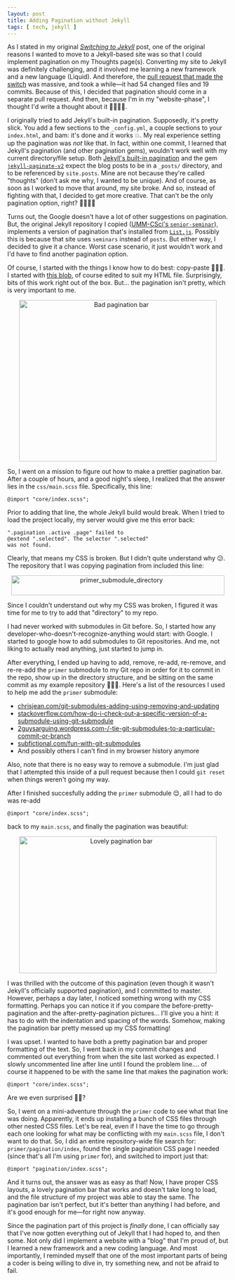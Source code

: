 ```yaml
---
layout: post
title: Adding Pagination without Jekyll
tags: [ tech, jekyll ]
---
```


As I stated in my original [_Switching to Jekyll_](/posts/2019-09-09-switching-to-jekyll) post, one of the original reasons I wanted to move to a Jekyll-based site was so that I could implement pagination on my Thoughts page(s). Converting my site to Jekyll was definitely challenging, and it involved me learning a new framework and a new language (Liquid). And therefore, the <a href="https://github.com/emma-sax4/emma-sax4.github.io/pull/6" target="_blank">pull request that made the switch</a> was massive, and took a while—it had 54 changed files and 19 commits. Because of this, I decided that pagination should come in a separate pull request. And then, because I'm in my "website-phase", I thought I'd write a thought about it 🤷🏻‍♀️😂.

I originally tried to add Jekyll's built-in pagination. Supposedly, it's pretty slick. You add a few sections to the `_config.yml`, a couple sections to your `index.html`, and bam: it's done and it works 💥. My real experience setting up the pagination was _not_ like that. In fact, within one commit, I learned that Jekyll's pagination (and other pagination gems), wouldn't work well with my current directory/file setup. Both <a href="https://jekyllrb.com/docs/pagination/" target="_blank">Jekyll's built-in pagination</a> and the gem <a href="https://github.com/sverrirs/jekyll-paginate-v2" target="_blank">`jekyll-paginate-v2`</a> expect the blog posts to be in a `_posts/` directory, and to be referenced by `site.posts`. Mine are not because they're called "thoughts" (don't ask me why, I wanted to be unique). And of course, as soon as I worked to move that around, my site broke. And so, instead of fighting with that, I decided to get more creative. That can't be the only pagination option, right? 🥴😬🙏🏼

Turns out, the Google doesn't have a lot of other suggestions on pagination. But, the original Jekyll repository I copied (<a href="https://github.com/UMM-CSci/senior-seminar" target="_blank">UMM-CSci's `senior-seminar`</a>), implements a version of pagination that's installed from <a href="https://listjs.com/docs/pagination/" target="_blank">`List.js`</a>. Possibly this is because that site uses `seminars` instead of `posts`. But either way, I decided to give it a chance. Worst case scenario, it just wouldn't work and I'd have to find another pagination option.

Of course, I started with the things I know how to do best: copy-paste 💁🏻‍♀️. I started with <a href="https://github.com/UMM-CSci/senior-seminar/blob/master/seminars.html#L63-L80" target="_blank">this blob</a>, of course edited to suit my HTML file. Surprisingly, bits of this work right out of the box. But... the pagination isn't pretty, which is very important to me.

<div align="center">
  <a data-flickr-embed="true" href="https://www.flickr.com/photos/184539266@N08/48741690227/in/album-72157710863695862/" target="_blank" title="bad_pagination_bar"><img class="my-image" src="https://live.staticflickr.com/65535/48741690227_e27cb82884.jpg" width="450" height="367" alt="Bad pagination bar"></a>
</div>

So, I went on a mission to figure out how to make a prettier pagination bar. After a couple of hours, and a good night's sleep, I realized that the answer lies in the `css/main.scss` file. Specifically, this line:
```
@import "core/index.scss";
```

Prior to adding that line, the whole Jekyll build would break. When I tried to load the project locally, my server would give me this error back:
```
".pagination .active .page" failed to
@extend ".selected". The selector ".selected"
was not found.
```
Clearly, that means my CSS is broken. But I didn't quite understand why 😕. The repository that I was copying pagination from included this line:

<div align="center">
  <a data-flickr-embed="true" href="https://www.flickr.com/photos/184539266@N08/48741503991/in/album-72157710863695862/" target="_blank" title="primer_submodule_directory"><img class="my-image" src="https://live.staticflickr.com/65535/48741503991_c9f4ec3ce4_o.png" width="486" height="45" alt="primer_submodule_directory"></a>
</div>

Since I couldn't understand out why my CSS was broken, I figured it was time for me to try to add that "directory" to my repo.

I had never worked with submodules in Git before. So, I started how any developer-who-doesn't-recognize-anything would start: with Google. I started to google how to add submodules to Git repositories. And me, not liking to actually read anything, just started to jump in.

After everything, I ended up having to add, remove, re-add, re-remove, and re-re-add the `primer` submodule to my Git repo in order for it to commit in the repo, show up in the directory structure, and be sitting on the same commit as my example repository 🤦🏻‍♀️. Here's a list of the resources I used to help me add the `primer` submodule:
* <a href="https://chrisjean.com/git-submodules-adding-using-removing-and-updating/" target="_blank">chrisjean.com/git-submodules-adding-using-removing-and-updating</a>
* <a href="https://stackoverflow.com/questions/10914022/how-do-i-check-out-a-specific-version-of-a-submodule-using-git-submodule" target="_blank">stackoverflow.com/how-do-i-check-out-a-specific-version-of-a-submodule-using-git-submodule</a>
* <a href="https://twoguysarguing.wordpress.com/2010/11/14/tie-git-submodules-to-a-particular-commit-or-branch/" target="_blank">2guysarguing.wordpress.com-/-tie-git-submodules-to-a-particular-commit-or-branch</a>
* <a href="https://subfictional.com/fun-with-git-submodules/" target="_blank">subfictional.com/fun-with-git-submodules</a>
* And possibly others I can't find in my browser history anymore

Also, note that there is no easy way to remove a submodule. I'm just glad that I attempted this inside of a pull request because then I could `git reset` when things weren't going my way.

After I finished succesfully adding the `primer` submodule 😌, all I had to do was re-add
```
@import "core/index.scss";
```
back to my `main.scss`, and finally the pagination was beautiful:

<div align="center">
  <a data-flickr-embed="true" href="https://www.flickr.com/photos/184539266@N08/48741504061/in/album-72157710863695862/" target="_blank" title="lovely_pagination_bar"><img class="my-image" src="https://live.staticflickr.com/65535/48741504061_7ebbd630fa.jpg" width="450" height="311" alt="Lovely pagination bar"></a>
</div>

I was thrilled with the outcome of this pagination (even though it wasn't Jekyll's officially supported pagination), and I committed to master. However, perhaps a day later, I noticed something wrong with my CSS formatting. Perhaps you can notice it if you compare the before-pretty-pagination and the after-pretty-pagination pictures... I'll give you a hint: it has to do with the indentation and spacing of the words. Somehow, making the pagination bar pretty messed up my CSS formatting!

I was upset. I wanted to have both a pretty pagination bar and proper formatting of the text. So, I went back in my commit changes and commented out everything from when the site last worked as expected. I slowly uncommented line after line until I found the problem line.... of course it happened to be with the same line that makes the pagination work:
```
@import "core/index.scss";
```
Are we even surprised 😤🙄?

So, I went on a mini-adventure through the `primer` code to see what that line was doing. Apparently, it ends up installing a bunch of CSS files through other nested CSS files. Let's be real, even if I have the time to go through each one looking for what may be conflicting with my `main.scss` file, I don't want to do that. So, I did an entire repository-wide file search for: `primer/pagination/index`, found the single pagination CSS page I needed (since that's all I'm using `primer` for), and switched to import just that:
```
@import "pagination/index.scss";
```

And it turns out, the answer was as easy as that! Now, I have proper CSS layouts, a lovely pagination bar that works and doesn't take long to load, and the file structure of my project was able to stay the same. The pagination bar isn't perfect, but it's better than anything I had before, and it's good enough for me—for right now anyway.

Since the pagination part of this project is _finally_ done, I can officially say that I've now gotten everything out of Jekyll that I had hoped to, and then some. Not only did I implement a website with a "blog" that I'm proud of, but I learned a new framework and a new coding language. And most importantly, I reminded myself that one of the most important parts of being a coder is being willing to dive in, try something new, and not be afraid to fail.
